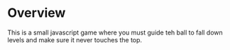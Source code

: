 # Overview
This is a small javascript game where you must guide teh ball to fall down levels and make sure it never touches the top.
